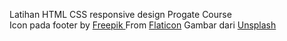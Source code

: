 Latihan HTML CSS responsive design Progate Course <br>
Icon pada footer by <a href="https://www.flaticon.com/packs/social-media-logos-2?word=social%20media&k=1592577472914"> Freepik </a> From <a href="https://www.flaticon.com/">Flaticon</a>
Gambar dari <a href="https://unsplash.com/">Unsplash</a>
